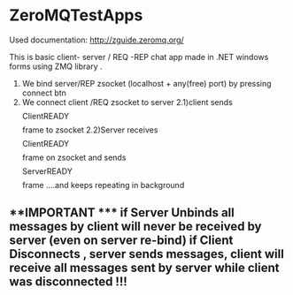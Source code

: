 # ZeroMQTestApps
Used documentation: http://zguide.zeromq.org/

This is basic client- server / REQ -REP chat app made in .NET windows forms  using ZMQ library . 
1) We bind server/REP zsocket (localhost + any(free) port) by pressing connect btn
2) We connect client /REQ zsocket to server
2.1)client sends $$$$ClientREADY$$$$ frame to zsocket
2.2)Server receives $$$$ClientREADY$$$$ frame on zsocket and sends $$$$ServerREADY$$$$ frame
 ....and keeps repeating in background
 
**IMPORTANT ***  if Server Unbinds all messages by client will never be received by server (even on server re-bind)
                 if Client Disconnects , server sends messages, client will receive all messages
sent by server while client was disconnected !!!
---------------------------------------------------